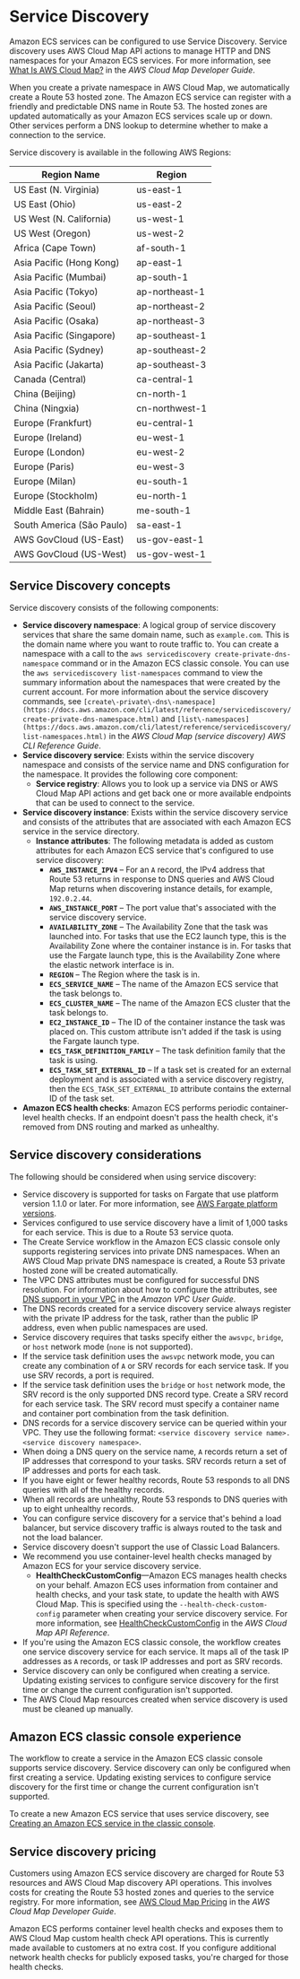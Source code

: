 # Service Discovery<a name="service-discovery"></a>

Amazon ECS services can be configured to use Service Discovery\. Service discovery uses AWS Cloud Map API actions to manage HTTP and DNS namespaces for your Amazon ECS services\. For more information, see [What Is AWS Cloud Map?](https://docs.aws.amazon.com/cloud-map/latest/dg/Welcome.html) in the *AWS Cloud Map Developer Guide*\. 

When you create a private namespace in AWS Cloud Map, we automatically create a Route 53 hosted zone\. The Amazon ECS service can register with a friendly and predictable DNS name in Route 53\. The hosted zones are updated automatically as your Amazon ECS services scale up or down\. Other services perform a DNS lookup to determine whether to make a connection to the service\.

Service discovery is available in the following AWS Regions:


| Region Name | Region | 
| --- | --- | 
|  US East \(N\. Virginia\)  |  us\-east\-1  | 
|  US East \(Ohio\)  |  us\-east\-2  | 
|  US West \(N\. California\)  |  us\-west\-1  | 
|  US West \(Oregon\)  |  us\-west\-2  | 
|  Africa \(Cape Town\)  |  af\-south\-1  | 
|  Asia Pacific \(Hong Kong\)  |  ap\-east\-1  | 
|  Asia Pacific \(Mumbai\)  |  ap\-south\-1  | 
|  Asia Pacific \(Tokyo\)  |  ap\-northeast\-1  | 
|  Asia Pacific \(Seoul\)  |  ap\-northeast\-2  | 
|  Asia Pacific \(Osaka\)  |  ap\-northeast\-3  | 
|  Asia Pacific \(Singapore\)  |  ap\-southeast\-1  | 
|  Asia Pacific \(Sydney\)  |  ap\-southeast\-2  | 
|  Asia Pacific \(Jakarta\)  |  ap\-southeast\-3  | 
|  Canada \(Central\)  |  ca\-central\-1  | 
|  China \(Beijing\)  |  cn\-north\-1  | 
|  China \(Ningxia\)  |  cn\-northwest\-1  | 
|  Europe \(Frankfurt\)  |  eu\-central\-1  | 
|  Europe \(Ireland\)  |  eu\-west\-1  | 
|  Europe \(London\)  |  eu\-west\-2  | 
|  Europe \(Paris\)  |  eu\-west\-3  | 
|  Europe \(Milan\)  |  eu\-south\-1  | 
|  Europe \(Stockholm\)  |  eu\-north\-1  | 
|  Middle East \(Bahrain\)  |  me\-south\-1  | 
|  South America \(São Paulo\)  |  sa\-east\-1  | 
|  AWS GovCloud \(US\-East\)  |  us\-gov\-east\-1  | 
|  AWS GovCloud \(US\-West\)  |  us\-gov\-west\-1  | 

## Service Discovery concepts<a name="service-discovery-concepts"></a>

Service discovery consists of the following components:
+ **Service discovery namespace**: A logical group of service discovery services that share the same domain name, such as `example.com`\. This is the domain name where you want to route traffic to\. You can create a namespace with a call to the `aws servicediscovery create-private-dns-namespace` command or in the Amazon ECS classic console\. You can use the `aws servicediscovery list-namespaces` command to view the summary information about the namespaces that were created by the current account\. For more information about the service discovery commands, see `[create\-private\-dns\-namespace](https://docs.aws.amazon.com/cli/latest/reference/servicediscovery/create-private-dns-namespace.html)` and `[list\-namespaces](https://docs.aws.amazon.com/cli/latest/reference/servicediscovery/list-namespaces.html)` in the *AWS Cloud Map \(service discovery\) AWS CLI Reference Guide*\.
+ **Service discovery service**: Exists within the service discovery namespace and consists of the service name and DNS configuration for the namespace\. It provides the following core component:
  + **Service registry**: Allows you to look up a service via DNS or AWS Cloud Map API actions and get back one or more available endpoints that can be used to connect to the service\.
+ **Service discovery instance**: Exists within the service discovery service and consists of the attributes that are associated with each Amazon ECS service in the service directory\.
  + **Instance attributes**: The following metadata is added as custom attributes for each Amazon ECS service that's configured to use service discovery:
    + **`AWS_INSTANCE_IPV4`** – For an `A` record, the IPv4 address that Route 53 returns in response to DNS queries and AWS Cloud Map returns when discovering instance details, for example, `192.0.2.44`\.
    + **`AWS_INSTANCE_PORT`** – The port value that's associated with the service discovery service\.
    + **`AVAILABILITY_ZONE`** – The Availability Zone that the task was launched into\. For tasks that use the EC2 launch type, this is the Availability Zone where the container instance is in\. For tasks that use the Fargate launch type, this is the Availability Zone where the elastic network interface is in\.
    + **`REGION`** – The Region where the task is in\.
    + **`ECS_SERVICE_NAME`** – The name of the Amazon ECS service that the task belongs to\.
    + **`ECS_CLUSTER_NAME`** – The name of the Amazon ECS cluster that the task belongs to\.
    + **`EC2_INSTANCE_ID`** – The ID of the container instance the task was placed on\. This custom attribute isn't added if the task is using the Fargate launch type\.
    + **`ECS_TASK_DEFINITION_FAMILY`** – The task definition family that the task is using\.
    + **`ECS_TASK_SET_EXTERNAL_ID`** – If a task set is created for an external deployment and is associated with a service discovery registry, then the `ECS_TASK_SET_EXTERNAL_ID` attribute contains the external ID of the task set\.
+ **Amazon ECS health checks**: Amazon ECS performs periodic container\-level health checks\. If an endpoint doesn't pass the health check, it's removed from DNS routing and marked as unhealthy\.

## Service discovery considerations<a name="service-discovery-considerations"></a>

The following should be considered when using service discovery:
+ Service discovery is supported for tasks on Fargate that use platform version 1\.1\.0 or later\. For more information, see [AWS Fargate platform versions](platform_versions.md)\.
+ Services configured to use service discovery have a limit of 1,000 tasks for each service\. This is due to a Route 53 service quota\.
+ The Create Service workflow in the Amazon ECS classic console only supports registering services into private DNS namespaces\. When an AWS Cloud Map private DNS namespace is created, a Route 53 private hosted zone will be created automatically\.
+ The VPC DNS attributes must be configured for successful DNS resolution\. For information about how to configure the attributes, see [DNS support in your VPC](https://docs.aws.amazon.com/vpc/latest/userguide/vpc-dns.html#vpc-dns-support) in the *Amazon VPC User Guide*\.
+ The DNS records created for a service discovery service always register with the private IP address for the task, rather than the public IP address, even when public namespaces are used\.
+ Service discovery requires that tasks specify either the `awsvpc`, `bridge`, or `host` network mode \(`none` is not supported\)\.
+ If the service task definition uses the `awsvpc` network mode, you can create any combination of `A` or SRV records for each service task\. If you use SRV records, a port is required\.
+ If the service task definition uses the `bridge` or `host` network mode, the SRV record is the only supported DNS record type\. Create a SRV record for each service task\. The SRV record must specify a container name and container port combination from the task definition\.
+ DNS records for a service discovery service can be queried within your VPC\. They use the following format: `<service discovery service name>.<service discovery namespace>`\.
+ When doing a DNS query on the service name, `A` records return a set of IP addresses that correspond to your tasks\. SRV records return a set of IP addresses and ports for each task\.
+ If you have eight or fewer healthy records, Route 53 responds to all DNS queries with all of the healthy records\.
+ When all records are unhealthy, Route 53 responds to DNS queries with up to eight unhealthy records\.
+ You can configure service discovery for a service that's behind a load balancer, but service discovery traffic is always routed to the task and not the load balancer\.
+ Service discovery doesn't support the use of Classic Load Balancers\.
+ We recommend you use container\-level health checks managed by Amazon ECS for your service discovery service\.
  + **HealthCheckCustomConfig**—Amazon ECS manages health checks on your behalf\. Amazon ECS uses information from container and health checks, and your task state, to update the health with AWS Cloud Map\. This is specified using the `--health-check-custom-config` parameter when creating your service discovery service\. For more information, see [HealthCheckCustomConfig](https://docs.aws.amazon.com/cloud-map/latest/api/API_HealthCheckCustomConfig.html) in the *AWS Cloud Map API Reference*\.
+ If you're using the Amazon ECS classic console, the workflow creates one service discovery service for each service\. It maps all of the task IP addresses as `A` records, or task IP addresses and port as SRV records\.
+ Service discovery can only be configured when creating a service\. Updating existing services to configure service discovery for the first time or change the current configuration isn't supported\.
+ The AWS Cloud Map resources created when service discovery is used must be cleaned up manually\.

## Amazon ECS classic console experience<a name="service-discovery-console"></a>

The workflow to create a service in the Amazon ECS classic console supports service discovery\. Service discovery can only be configured when first creating a service\. Updating existing services to configure service discovery for the first time or change the current configuration isn't supported\.

To create a new Amazon ECS service that uses service discovery, see [Creating an Amazon ECS service in the classic console](create-service.md)\.

## Service discovery pricing<a name="service-discovery-pricing"></a>

Customers using Amazon ECS service discovery are charged for Route 53 resources and AWS Cloud Map discovery API operations\. This involves costs for creating the Route 53 hosted zones and queries to the service registry\. For more information, see [AWS Cloud Map Pricing](https://docs.aws.amazon.com/cloud-map/latest/dg/cloud-map-pricing.html) in the *AWS Cloud Map Developer Guide*\.

Amazon ECS performs container level health checks and exposes them to AWS Cloud Map custom health check API operations\. This is currently made available to customers at no extra cost\. If you configure additional network health checks for publicly exposed tasks, you're charged for those health checks\.
